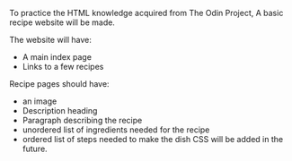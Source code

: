 To practice the HTML knowledge acquired from The Odin Project,
A basic recipe website will be made.

The website will have:
- A main index page
- Links to a few recipes

Recipe pages should have:
- an image
- Description heading
- Paragraph describing the recipe
- unordered list of ingredients needed for the recipe
- ordered list of steps needed to make the dish
CSS will be added in the future.